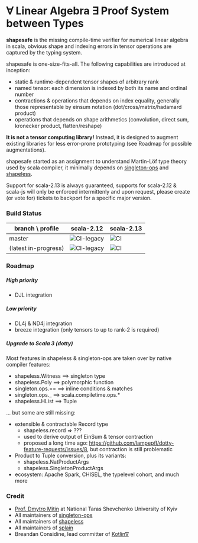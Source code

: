 # ∀ Linear Algebra ∃ Proof System between Types

**shapesafe** is the missing compile-time verifier for numerical linear algebra in scala, obvious shape and indexing errors in tensor operations are captured by the typing system.

shapesafe is one-size-fits-all. The following capabilities are introduced at inception:

- static & runtime-dependent tensor shapes of arbitrary rank
- named tensor: each dimension is indexed by both its name and ordinal number
- contractions & operations that depends on index equality, generally those representable by einsum notation (dot/cross/matrix/hadamard product)
- operations that depends on shape arithmetics (convolution, direct sum, kronecker product, flatten/reshape)

**It is not a tensor computing library!** Instead, it is designed to augment existing libraries for less error-prone prototyping (see Roadmap for possible augmentations).

shapesafe started as an assignment to understand Martin-Löf type theory used by scala compiler, it minimally depends on [singleton-ops](https://github.com/fthomas/singleton-ops) and [shapeless](https://github.com/milessabin/shapeless).

Support for scala-2.13 is always guaranteed, supports for scala-2.12 & scala-js will only be enforced intermittenly and upon request, please create (or vote for) tickets to backport for a specific major version.

### Build Status

| branch \ profile | scala-2.12 | scala-2.13
|---|---|---|
| master | ![CI-legacy](https://github.com/tribbloid/shapesafe/workflows/CI-legacy/badge.svg?branch=master) | ![CI](https://github.com/tribbloid/shapesafe/workflows/CI/badge.svg?branch=master) |
| (latest in-progress) | ![CI-legacy](https://github.com/tribbloid/shapesafe/workflows/CI-legacy/badge.svg) | ![CI](https://github.com/tribbloid/shapesafe/workflows/CI/badge.svg) |

### Roadmap

##### High priority

- DJL integration

##### Low priority

- DL4j & ND4j integration
- breeze integration (only tensors to up to rank-2 is required)

##### Upgrade to Scala 3 (dotty)

Most features in shapeless & singleton-ops are taken over by native compiler features:

- shapeless.Witness ==> singleton type
- shapeless.Poly ==> polymorphic function
- singleton.ops.== ==> inline conditions & matches
- singleton.ops._ ==> scala.compiletime.ops.*
- shapeless.HList ==> Tuple

... but some are still missing:

- extensible & contractable Record type
  - shapeless.record => ???
  - used to derive output of EinSum & tensor contraction
  - proposed a long time ago: https://github.com/lampepfl/dotty-feature-requests/issues/8, but contraction is still problematic
- Product to Tuple conversion, plus its variants:
  - shapeless.NatProductArgs
  - shapeless.SingletonProductArgs
- ecosystem: Apache Spark, CHISEL, the typelevel cohort, and much more

### Credit

- [Prof. Dmytro Mitin](https://www.researchgate.net/profile/Dmytro-Mitin) at National Taras Shevchenko University of Kyiv
- All maintainers of [singleton-ops](https://github.com/fthomas/singleton-ops)
- All maintainers of [shapeless](https://github.com/milessabin/shapeless)
- All maintainers of [splain](https://github.com/tek/splain)
- Breandan Considine, lead committer of [Kotlin∇](https://openreview.net/forum?id=SkluMSZ08H)
